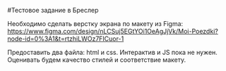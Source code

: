 #Тестовое задание в Бреслер

Необходимо сделать верстку экрана по макету из Figma:
https://www.figma.com/design/nLCSuj5EGtYOi1OeAgJjVk/Moi-Poezdki?node-id=0%3A1&t=rtzhiLWOz7FICuor-1


Предоставить два файла: html и css. Интерактив и JS пока не нужен. Оценивать будем качество стилей и соответствие макету.
